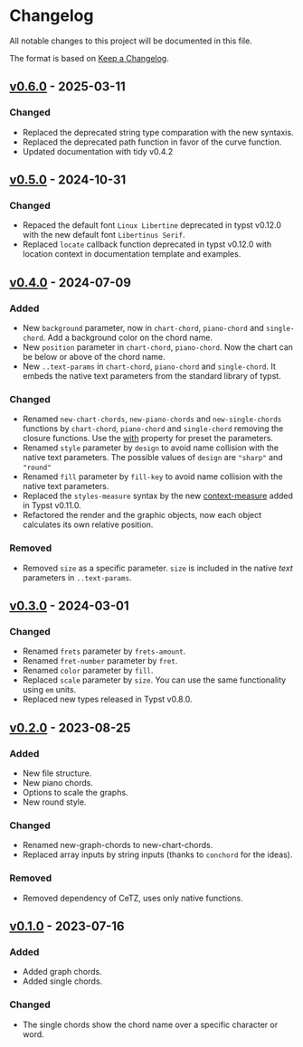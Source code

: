 # Changelog

All notable changes to this project will be documented in this file.

The format is based on [Keep a Changelog](https://keepachangelog.com/en/1.0.0/).

## [v0.6.0](https://github.com/ljgago/typst-chords/compare/v0.5.0...v0.6.0) - 2025-03-11

### Changed

- Replaced the deprecated string type comparation with the new syntaxis.
- Replaced the deprecated path function in favor of the curve function.
- Updated documentation with tidy v0.4.2

## [v0.5.0](https://github.com/ljgago/typst-chords/compare/v0.4.0...v0.5.0) - 2024-10-31

### Changed

- Repaced the default font `Linux Libertine` deprecated in typst v0.12.0 with the new default font `Libertinus Serif`.
- Replaced `locate` callback function deprecated in typst v0.12.0 with location context in documentation template and examples.

## [v0.4.0](https://github.com/ljgago/typst-chords/compare/v0.3.0...v0.4.0) - 2024-07-09

### Added

- New `background` parameter, now in `chart-chord`, `piano-chord` and `single-chord`. Add a background color on the chord name.
- New `position` parameter in `chart-chord`, `piano-chord`. Now the chart can be below or above of the chord name.
- New `..text-params` in `chart-chord`, `piano-chord` and `single-chord`. It embeds the native text parameters from the standard library of typst.

### Changed

- Renamed `new-chart-chords`, `new-piano-chords` and `new-single-chords` functions by `chart-chord`, `piano-chord` and `single-chord` removing the closure functions. Use the [with](https://typst.app/docs/reference/foundations/function/#definitions-with) property for preset the parameters.
- Renamed `style` parameter by `design` to avoid name collision with the native text parameters. The possible values of `design` are `"sharp"` and `"round"`
- Renamed `fill` parameter by `fill-key` to avoid name collision with the native text parameters.
- Replaced the `styles-measure` syntax by the new [context-measure](https://typst.app/docs/reference/context/) added in Typst v0.11.0.
- Refactored the render and the graphic objects, now each object calculates its own relative position.

### Removed

- Removed `size` as a specific parameter. `size` is included in the native *text* parameters in `..text-params`.

## [v0.3.0](https://github.com/ljgago/typst-chords/compare/v0.2.0...v0.3.0) - 2024-03-01

### Changed

- Renamed `frets` parameter by `frets-amount`.
- Renamed `fret-number` parameter by `fret`.
- Renamed `color` parameter by `fill`.
- Replaced `scale` parameter by `size`. You can use the same functionality using `em` units.
- Replaced new types released in Typst v0.8.0.

## [v0.2.0](https://github.com/ljgago/typst-chords/compare/v0.1.0...v0.2.0) - 2023-08-25

### Added

- New file structure.
- New piano chords.
- Options to scale the graphs.
- New round style.

### Changed

- Renamed new-graph-chords to new-chart-chords.
- Replaced array inputs by string inputs (thanks to `conchord` for the ideas).

### Removed

- Removed dependency of CeTZ, uses only native functions.

## [v0.1.0](https://github.com/ljgago/typst-chords/compare/v0.1.0...v0.1.0) - 2023-07-16

### Added

- Added graph chords.
- Added single chords.

### Changed

- The single chords show the chord name over a specific character or word.
